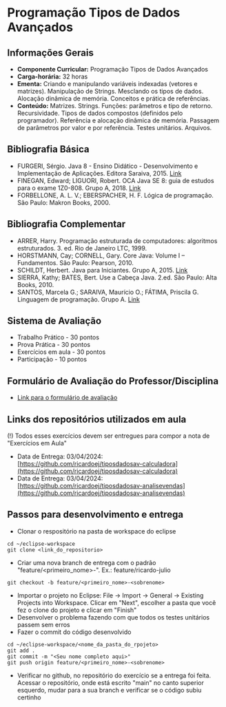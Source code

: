 # Programação Tipos de Dados Avançados

## Informações Gerais
- **Componente Curricular:** Programação Tipos de Dados Avançados
- **Carga-horária:** 32 horas
- **Ementa:** Criando e manipulando variáveis indexadas (vetores e matrizes). Manipulação de Strings. Mesclando os tipos de dados. Alocação dinâmica de memória. Conceitos e prática de referências.
- **Conteúdo:** Matrizes. Strings. Funções: parâmetros e tipo de retorno. Recursividade. Tipos de dados compostos (definidos pelo programador). Referência e alocação dinâmica de memória. Passagem de parâmetros por valor e por referência. Testes unitários. Arquivos.

## Bibliografia Básica
- FURGERI, Sérgio. Java 8 - Ensino Didático - Desenvolvimento e Implementação de Aplicações. Editora Saraiva, 2015. [Link](https://integrada.minhabiblioteca.com.br/#/books/9788536519340/)
- FINEGAN, Edward; LIGUORI, Robert. OCA Java SE 8: guia de estudos para o exame 1Z0-808. Grupo A, 2018. [Link](https://integrada.minhabiblioteca.com.br/#/books/9788582604779/)
- FORBELLONE, A. L. V.; EBERSPACHER, H. F. Lógica de programação. São Paulo: Makron Books, 2000. 

## Bibliografia Complementar
- ARRER, Harry. Programação estruturada de computadores: algoritmos estruturados. 3. ed. Rio de Janeiro LTC, 1999. 
- HORSTMANN, Cay; CORNELL, Gary. Core Java: Volume I – Fundamentos. São Paulo: Pearson, 2010. 
- SCHILDT, Herbert. Java para Iniciantes. Grupo A, 2015. [Link](https://integrada.minhabiblioteca.com.br/#/books/9788582603376/)
- SIERRA, Kathy; BATES, Bert. Use a Cabeça Java. 2.ed. São Paulo: Alta Books, 2010. 
- SANTOS, Marcela G.; SARAIVA, Maurício O.; FÁTIMA, Priscila G. Linguagem de programação. Grupo A. [Link](https://integrada.minhabiblioteca.com.br/#/books/9788595024984/)

## Sistema de Avaliação
- Trabalho Prático - 30 pontos
- Prova Prática - 30 pontos
- Exercícios em aula - 30 pontos
- Participação - 10 pontos

## Formulário de Avaliação do Professor/Disciplina
- [Link para o formulário de avaliação](https://forms.gle/VsXj3GuBgqW8aMTm6)

## Links dos repositórios utilizados em aula
(!) Todos esses exercícios devem ser entregues para compor a nota de "Exercícios em Aula"
- Data de Entrega: 03/04/2024: [https://github.com/ricardoej/tiposdadosav-calculadora](https://github.com/ricardoej/tiposdadosav-calculadora)
- Data de Entrega: 03/04/2024: [https://github.com/ricardoej/tiposdadosav-analisevendas](https://github.com/ricardoej/tiposdadosav-analisevendas)

## Passos para desenvolvimento e entrega
- Clonar o respositório na pasta de workspace do eclipse
```
cd ~/eclipse-workspace
git clone <link_do_repositorio>
```
- Criar uma nova branch de entrega com o padrão "feature/<primeiro_nome>-<sobrenome>". Ex.: feature/ricardo-julio
```
git checkout -b feature/<primeiro_nome>-<sobrenome>
```
- Importar o projeto no Eclipse: File -> Import -> General -> Existing Projects into Workspace. Clicar em "Next", escolher a pasta que você fez o clone do projeto e clicar em "Finish"
- Desenvolver o problema fazendo com que todos os testes unitários passem sem erros
- Fazer o commit do código desenvolvido
```
cd ~/eclipse-workspace/<nome_da_pasta_do_rpojeto>
git add .
git commit -m "<Seu nome completo aqui>"
git push origin feature/<primeiro_nome>-<sobrenome>
```
- Verificar no github, no repositório do exercício se a entrega foi feita. Acessar o repositório, onde está escrito "main" no canto superior esquerdo, mudar para a sua branch e verificar se o código subiu certinho
